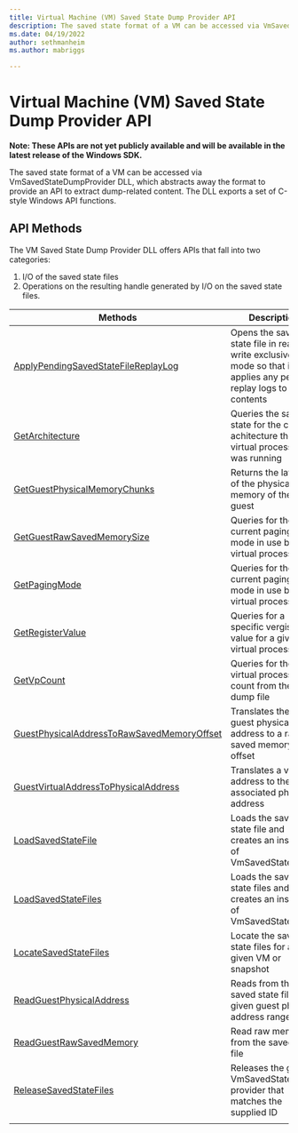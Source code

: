 ```yaml
---
title: Virtual Machine (VM) Saved State Dump Provider API
description: The saved state format of a VM can be accessed via VmSavedStateDumpProvider DLL, which abstracts away the format to provide an API to extract dump-related content. The DLL exports a set of C-style Windows API functions.
ms.date: 04/19/2022
author: sethmanheim
ms.author: mabriggs

---
```


# Virtual Machine (VM) Saved State Dump Provider API


**Note: These APIs are not yet publicly available and will be available in the latest release of the Windows SDK.**

The saved state format of a VM can be accessed via VmSavedStateDumpProvider DLL, which abstracts away the format to provide an API to extract dump-related content. The DLL exports a set of C-style Windows API functions.
 
## API Methods

The VM Saved State Dump Provider DLL offers APIs that fall into two categories: 
1. I/O of the saved state files
2. Operations on the resulting handle generated by I/O on the saved state files.

|Methods   |Description|
| --- | --- |
|[ApplyPendingSavedStateFileReplayLog](./reference/ApplyPendingSavedStateFileReplayLog.md)|Opens the saved state file in read-write exclusive mode so that it applies any pending replay logs to the contents|
|[GetArchitecture](./reference/GetArchitecture.md)|Queries the saved state for the current achitecture the virtual processor was running|
|[GetGuestPhysicalMemoryChunks](./reference/GetGuestPhysicalMemoryChunks.md)|Returns the layout of the physical memory of the guest|
|[GetGuestRawSavedMemorySize](./reference/GetGuestRawSavedMemorySize.md)|Queries for the current paging mode in use by the virtual processor|
|[GetPagingMode](./reference/GetPagingMode.md)|Queries for the current paging mode in use by the virtual processor|
|[GetRegisterValue](./reference/GetRegisterValue.md)|Queries for a specific vergister value for a given virtual processor|
|[GetVpCount](./reference/GetVpCount.md)|Queries for the virtual processor count from the dump file|
|[GuestPhysicalAddressToRawSavedMemoryOffset](./reference/GuestPhysicalAddressToRawSavedMemoryOffset.md)|Translates the given guest physical address to a raw saved memory offset|
|[GuestVirtualAddressToPhysicalAddress](./reference/GuestVirtualAddressToPhysicalAddress.md)|Translates a virtual address to the associated physical address|
|[LoadSavedStateFile](./reference/LoadSavedStateFile.md)|Loads the saved state file and creates an instance of VmSavedStateDump|
|[LoadSavedStateFiles](./reference/LoadSavedStateFiles.md)|Loads the saved state files and creates an instance of VmSavedStateDump|
|[LocateSavedStateFiles](./reference/LocateSavedStateFiles.md)|Locate the saved state files for a given VM or snapshot|
|[ReadGuestPhysicalAddress](./reference/ReadGuestPhysicalAddress.md)|Reads from the saved state file the given guest physical address range|
|[ReadGuestRawSavedMemory](./reference/ReadGuestRawSavedMemory.md)|Read raw memory from the saved state file|
|[ReleaseSavedStateFiles](./reference/ReleaseSavedStateFiles.md)|Releases the given VmSavedStateDump provider that matches the supplied ID|
|   |   |
